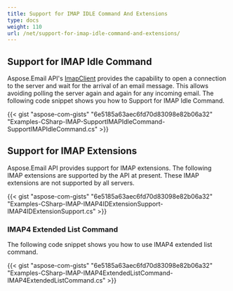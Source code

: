 ```yaml
---
title: Support for IMAP IDLE Command And Extensions
type: docs
weight: 110
url: /net/support-for-imap-idle-command-and-extensions/
---
```



## **Support for IMAP Idle Command**
Aspose.Email API's [ImapClient](https://apireference.aspose.com/net/email/aspose.email.clients.imap/imapclient) provides the capability to open a connection to the server and wait for the arrival of an email message. This allows avoiding polling the server again and again for any incoming email. The following code snippet shows you how to Support for IMAP Idle Command.



{{< gist "aspose-com-gists" "6e5185a63aec6fd70d83098e82b06a32" "Examples-CSharp-IMAP-SupportIMAPIdleCommand-SupportIMAPIdleCommand.cs" >}}
## **Support for IMAP Extensions**
Aspose.Email API provides support for IMAP extensions. The following IMAP extensions are supported by the API at present. These IMAP extensions are not supported by all servers.



{{< gist "aspose-com-gists" "6e5185a63aec6fd70d83098e82b06a32" "Examples-CSharp-IMAP-IMAP4IDExtensionSupport-IMAP4IDExtensionSupport.cs" >}}
### **IMAP4 Extended List Command**
The following code snippet shows you how to use IMAP4 extended list command.



{{< gist "aspose-com-gists" "6e5185a63aec6fd70d83098e82b06a32" "Examples-CSharp-IMAP-IMAP4ExtendedListCommand-IMAP4ExtendedListCommand.cs" >}}

